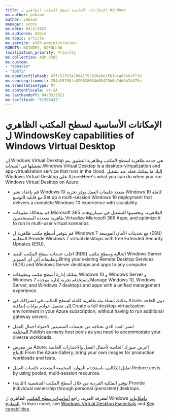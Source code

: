 ```yaml
---
title: الإمكانات الأساسية لسطح المكتب الظاهري ل Windows
ms.author: pebaum
author: pebaum
manager: scotv
ms.date: 04/5/2021
ms.audience: Admin
ms.topic: article
ms.service: o365-administration
ROBOTS: NOINDEX, NOFOLLOW
localization_priority: Priority
ms.collection: Adm_O365
ms.custom:
- "9004219"
- "10872"
ms.openlocfilehash: 47fc51f9742964175c826e6e1fb1bca87e6cf71b
ms.sourcegitcommit: 254b25150fa326628084d08479b0e7dd8b7d479a
ms.translationtype: MT
ms.contentlocale: ar-SA
ms.lasthandoff: 04/05/2021
ms.locfileid: "51595422"
---
```

# <a name="key-capabilities-of-windows-virtual-desktop"></a><span data-ttu-id="95ce9-102">الإمكانات الأساسية لسطح المكتب الظاهري ل Windows</span><span class="sxs-lookup"><span data-stu-id="95ce9-102">Key capabilities of Windows Virtual Desktop</span></span>


<span data-ttu-id="95ce9-103">إن Windows Virtual Desktop هي خدمة ظاهرية لسطح المكتب وظاهرية التطبيق يتم تشغيلها في السحابة.</span><span class="sxs-lookup"><span data-stu-id="95ce9-103">Windows Virtual Desktop is a desktop-virtualization and app-virtualization service that runs in the cloud.</span></span> <span data-ttu-id="95ce9-104">إليك ما يمكنك فعله عند تشغيل Windows Virtual Desktop على Azure:</span><span class="sxs-lookup"><span data-stu-id="95ce9-104">Here's what you can do when you run Windows Virtual Desktop on Azure:</span></span>

- <span data-ttu-id="95ce9-105">قم بإعداد نشر Windows 10 متعدد جلسات العمل يوفر تجربة Windows 10 كاملة مع قابلية التوسع.</span><span class="sxs-lookup"><span data-stu-id="95ce9-105">Set up a multi-session Windows 10 deployment that delivers a complete Windows 10 experience with scalability.</span></span>

- <span data-ttu-id="95ce9-106">قم بمحاكاة تطبيقات Microsoft 365 الظاهرية، وتحسينها للتشغيل في سيناريوهات ظاهرية متعددة المستخدمين.</span><span class="sxs-lookup"><span data-stu-id="95ce9-106">Virtualize Microsoft 365 Apps, and optimize it to run in multi-user virtual scenarios.</span></span>

- <span data-ttu-id="95ce9-107">قم بتوفير أسطح مكتب ظاهرية ل Windows 7 مع تحديثات الأمان الموسعة (ESU) المجانية.</span><span class="sxs-lookup"><span data-stu-id="95ce9-107">Provide Windows 7 virtual desktops with free Extended Security Updates (ESU).</span></span>

- <span data-ttu-id="95ce9-108">اجلب خدمات سطح المكتب البعيد (RDS) الحالية وسطح مكتب Windows Server وتطبيقاته إلى أي كمبيوتر.</span><span class="sxs-lookup"><span data-stu-id="95ce9-108">Bring your existing Remote Desktop Services (RDS) and Windows Server desktops and apps to any computer.</span></span>

- <span data-ttu-id="95ce9-109">يمكنك إدارة أسطح مكتب وتطبيقات Windows 10 و Windows Server و Windows 7 باستخدام تجربة إدارة موحدة.</span><span class="sxs-lookup"><span data-stu-id="95ce9-109">Manage Windows 10, Windows Server, and Windows 7 desktops and apps with a unified management experience.</span></span> 

- <span data-ttu-id="95ce9-110">يمكنك إنشاء بيئة ظاهرية كاملة لسطح المكتب في اشتراكك في Azure، دون الحاجة إلى تشغيل خوادم بوابات إضافية.</span><span class="sxs-lookup"><span data-stu-id="95ce9-110">Create a full desktop-virtualization environment in your Azure subscription, without having to run additional gateway servers.</span></span>

- <span data-ttu-id="95ce9-111">انشر العدد الذي تحتاجه من تجمعات المضيفين لاحتواء أحمال العمل المختلفة.</span><span class="sxs-lookup"><span data-stu-id="95ce9-111">Publish as many host pools as you need to accommodate your diverse workloads.</span></span>

- <span data-ttu-id="95ce9-112">من معرض Azure، اعرض صورك الخاصة لأحمال العمل والاختبارات الخاصة للإنتاج.</span><span class="sxs-lookup"><span data-stu-id="95ce9-112">From the Azure Gallery, bring your own images for production workloads and tests.</span></span> 

- <span data-ttu-id="95ce9-113">تقليل التكاليف باستخدام الموارد المجمعة المتعددة جلسات العمل.</span><span class="sxs-lookup"><span data-stu-id="95ce9-113">Reduce costs by using pooled, multi-session resources.</span></span> 

- <span data-ttu-id="95ce9-114">توفير الملكية الفردية من خلال أسطح المكتب الشخصية (الثابتة).</span><span class="sxs-lookup"><span data-stu-id="95ce9-114">Provide individual ownership through personal (persistent) desktops.</span></span>

<span data-ttu-id="95ce9-115">لمعرفة المزيد، راجع [أساسيات سطح المكتب](https://go.microsoft.com/fwlink/?linkid=2127033) الظاهري ل Windows [وإمكانيات المفاتيح](https://docs.microsoft.com/azure/virtual-desktop/overview#key-capabilities).</span><span class="sxs-lookup"><span data-stu-id="95ce9-115">To learn more, see [Windows Virtual Desktop Essentials](https://go.microsoft.com/fwlink/?linkid=2127033) and [Key capabilities](https://docs.microsoft.com/azure/virtual-desktop/overview#key-capabilities).</span></span>